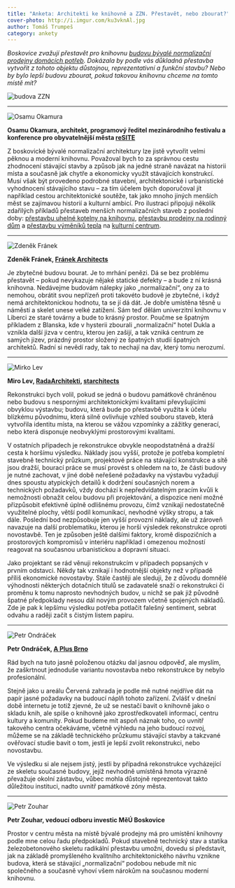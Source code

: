 ```yaml
---
title: "Anketa: Architekti ke knihovně a ZZN. Přestavět, nebo zbourat?"
cover-photo: http://i.imgur.com/ku3vknAl.jpg
author: Tomáš Trumpeš
category: ankety
---
```


*Boskovice zvažují přestavět pro knihovnu [budovu bývalé normalizační prodejny domácích potřeb](/clanky/2016/01/budova-zzn.html). Dokázala by podle vás důkladná přestavba vytvořit z tohoto objektu důstojnou, reprezentativní a funkční stavbu? Nebo by bylo lepší budovu zbourat, pokud takovou knihovnu chceme na tomto místě mít?*

<img src="http://i.imgur.com/BznGzf7.jpg" alt="budova ZZN" class="img-responsive img-popup" data-author="Tomáš Znamenáček">

---

<img src="http://i.imgur.com/YcnlVh9.jpg" class="profile-picture" alt="Osamu Okamura">

**Osamu Okamura, architekt, programový ředitel mezinárodního festivalu a konference pro obyvatelnější města [reSITE](http://resite.cz/cs/)**

Z boskovické bývalé normalizační architektury lze jistě vytvořit velmi pěknou a moderní knihovnu. Považoval bych to za správnou cestu zhodnocení stávající stavby a způsob jak na jedné straně navázat na historii místa a současně jak chytře a ekonomicky využít stávajících konstrukcí. Musí však být provedeno podrobné stavební, architektonické i urbanistické vyhodnocení stávajícího stavu – za tím účelem bych doporučoval jít například cestou architektonické soutěže, tak jako mnoho jiných menších měst se zajímavou historií a kulturní ambicí. Pro ilustraci připojuji několik zdařilých příkladů přestaveb menších normalizačních staveb z poslední doby: [přestavbu uhelné kotelny na knihovnu](https://duha.mzk.cz/clanky/kdyz-se-plni-knihovnicke-sny-knihovnice-jitka-nevesela-jeji-knihovna), [přestavbu prodejny na rodinný dům](http://bydleni.idnes.cz/potrebujete-bydlet-jake-mate-moznosti-dhn-/dum_osobnosti.aspx?c=A040405_214408_dum_stavime_pet) a [přestavbu výměníků tepla](http://www.k13.sk/o-nas/centra/vymenniky-spots/) na [kulturní centrum](http://vymenniky.sk).

---

<img src="http://i.imgur.com/VXQeMtb.jpg" class="profile-picture" alt="Zdeněk Fránek">

**Zdeněk Fránek, [Fránek Architects](http://www.franekarchitects.cz/)**

Je zbytečné budovu bourat. Je to mrhání penězi. Dá se bez problému přestavět – pokud nevykazuje nějaké statické defekty – a bude z ní krásná knihovna. Nedávejme budovám nálepky jako „normalizační“, ony za to nemohou, obrátit svou nepřízeň proti takovéto budově je zbytečné, i když nemá architektonickou hodnotu, ta se jí dá dát. Je dobře umístěna těsně u náměstí a skelet unese velké zatížení. Sám teď dělám univerzitní knihovnu v Liberci ze staré továrny a bude to krásný prostor. Poučme se špatným příkladem z Blanska, kde v hysterii zbourali „normalizační“ hotel Dukla a vznikla další jizva v centru, kterou jen zašijí, a tak vzniká centrum ze samých jizev, prázdný prostor složený ze špatných studií špatných architektů. Radní si nevědí rady, tak to nechají na dav, který tomu nerozumí.

---

<img src="http://i.imgur.com/SkICOkT.jpg" class="profile-picture" alt="Mirko Lev">

**Miro Lev, [RadaArchitekti](http://www.radaarchitekti.cz), [starchitects](http://starchitects.cz/)**

Rekonstrukci bych volil, pokud se jedná o budovu památkově chráněnou nebo budovu s nespornými architektonickými kvalitami převyšujícími obvyklou výstavbu; budovu, která bude po přestavbě využita k účelu blízkému původnímu, která silně ovlivňuje vzhled souboru staveb, která vytvořila identitu místa, na kterou se vážou vzpomínky a zážitky generací, nebo která disponuje neobvyklými prostorovými kvalitami.

V ostatních případech je rekonstrukce obvykle neopodstatněná a dražší cesta k horšímu výsledku. Náklady jsou vyšší, protože je potřeba kompletní stavebně technický průzkum, projektové práce na stávající konstrukce a sítě jsou dražší, bourací práce se musí provést s ohledem na to, že části budovy je nutné zachovat, v jiné době neřešené požadavky na výstavbu vyžadují dnes spoustu atypických detailů k dodržení současných norem a technických požadavků, vždy dochází k nepředvídatelným pracím kvůli k nemožnosti obnažit celou budovu při projektování, a dispozice není možné přizpůsobit efektivně úplně odlišnému provozu, čímž vznikají nedostatečně využitelné plochy, větší podíl komunikací, nevhodné výšky stropu, a tak dále. Poslední bod nezpůsobuje jen vyšší provozní náklady, ale už zároveň navazuje na další problematiku, kterou je horší výsledek rekonstrukce oproti novostavbě. Ten je způsoben ještě dalšími faktory, kromě dispozičních a prostorových kompromisů v interiéru například i omezenou možností reagovat na současnou urbanistickou a dopravní situaci. 

Jako projektant se rád věnuji rekonstrukcím v případech popsaných v prvním odstavci. Někdy tak vznikají i hodnotnější objekty než v případě příliš ekonomické novostavby. Stále častěji ale sleduji, že z důvodu domnělé výhodnosti některých dotačních titulů se zadavatelé snaží o rekonstrukci či proměnu k tomu naprosto nevhodných budov, u nichž se pak již původně špatné předpoklady nesou dál novým provozem včetně spojených nákladů. Zde je pak k lepšímu výsledku potřeba potlačit falešný sentiment, sebrat odvahu a raději začít s čistým listem papíru. 

---

<img src="http://i.imgur.com/wO4wXRi.jpg" class="profile-picture" alt="Petr Ondráček">

**Petr Ondráček, [A Plus Brno](http://www.aplus.cz/)**

Rád bych na tuto jasně položenou otázku dal jasnou odpověď, ale myslím, že zaškrtnout jednoduše variantu novostavba nebo rekonstrukce by nebylo profesionální.

Stejně jako u areálu Červená zahrada je podle mě nutné nejdříve dát na papír jasné požadavky na budoucí náplň tohoto zařízení. Zvlášť v dnešní době internetu je totiž zjevné, že už se nestačí bavit o knihovně jako o skladu knih, ale spíše o knihovně jako zprostředkovateli informací, centru kultury a komunity. Pokud budeme mít aspoň náznak toho, co uvnitř takového centra očekáváme, včetně výhledu na jeho budoucí rozvoj, můžeme se na základě technického průzkumu stávající stavby a takzvané ověřovací studie bavit o tom, jestli je lepší zvolit rekonstrukci, nebo novostavbu.

Ve výsledku si ale nejsem jistý, jestli by případná rekonstrukce vycházející ze skeletu současné budovy, jejíž nevhodně umístěná hmota výrazně převažuje okolní zástavbu, vůbec mohla důstojně reprezentovat takto důležitou instituci, nadto uvnitř památkové zóny města.

---

<img src="http://i.imgur.com/iePyoeG.jpg" class="profile-picture" alt="Petr Zouhar">

**Petr Zouhar, vedoucí odboru investic MěÚ Boskovice**

Prostor v centru města na místě bývalé prodejny má pro umístění knihovny podle mne celou řadu předpokladů. Pokud stavebně technický stav a statika železobetonového skeletu radikální přestavbu umožní, dovedu si představit, jak na základě promyšleného kvalitního architektonického návrhu vznikne budova, která se stávající „normalizační“ podobou nebude mít nic společného a současně vyhoví všem nárokům na současnou moderní knihovnu. 
